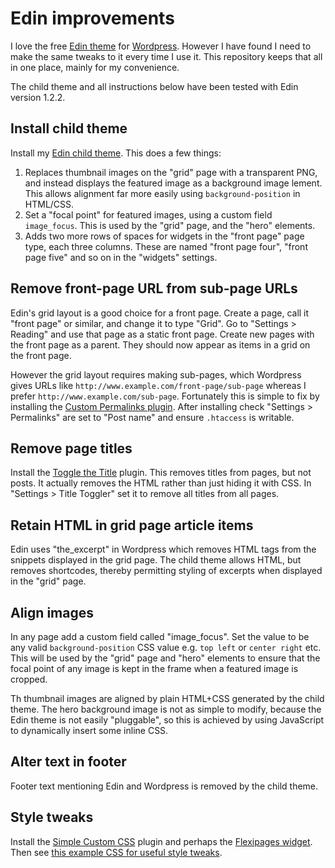 # Edin improvements

I love the free [Edin theme](https://theme.wordpress.com/themes/edin/) for [Wordpress](https://wordpress.com). However I have found I need to make the same tweaks to it every time I use it. This repository keeps that all in one place, mainly for my convenience.

The child theme and all instructions below have been tested with Edin version 1.2.2.

## Install child theme

Install my [Edin child theme](https://github.com/austinjp/edin-child-theme). This does a few things:

1. Replaces thumbnail images on the "grid" page with a transparent PNG, and instead displays the featured image as a background image lement. This allows alignment far more easily using `background-position` in HTML/CSS.
2. Set a "focal point" for featured images, using a custom field `image_focus`. This is used by the "grid" page, and the "hero" elements.
3. Adds two more rows of spaces for widgets in the "front page" page type, each three columns. These are named "front page four", "front page five" and so on in the "widgets" settings.

## Remove front-page URL from sub-page URLs

Edin's grid layout is a good choice for a front page. Create a page, call it "front page" or similar, and change it to type "Grid". Go to "Settings > Reading" and use that page as a static front page. Create new pages with the front page as a parent. They should now appear as items in a grid on the front page.

However the grid layout requires making sub-pages, which Wordpress gives URLs like `http://www.example.com/front-page/sub-page` whereas I prefer `http://www.example.com/sub-page`. Fortunately this is simple to fix by installing the [Custom Permalinks plugin](https://wordpress.org/plugins/custom-permalinks/). After installing check "Settings > Permalinks" are set to "Post name" and ensure `.htaccess` is writable.

## Remove page titles

Install the [Toggle the Title](https://wordpress.org/plugins/toggle-the-title/) plugin. This removes titles from pages, but not posts. It actually removes the HTML rather than just hiding it with CSS. In "Settings > Title Toggler" set it to remove all titles from all pages.

## Retain HTML in grid page article items

Edin uses "the_excerpt" in Wordpress which removes HTML tags from the snippets displayed in the grid page. The child theme allows HTML, but removes shortcodes, thereby permitting styling of excerpts when displayed in the "grid" page.

## Align images

In any page add a custom field called "image_focus". Set the value to be any valid `background-position` CSS value e.g. `top left` or `center right` etc. This will be used by the "grid" page and "hero" elements to ensure that the focal point of any image is kept in the frame when a featured image is cropped.

Th thumbnail images are aligned by plain HTML+CSS generated by the child theme. The hero background image is not as simple to modify, because the Edin theme is not easily "pluggable", so this is achieved by using JavaScript to dynamically insert some inline CSS.

## Alter text in footer

Footer text mentioning Edin and Wordpress is removed by the child theme.

## Style tweaks

Install the [Simple Custom CSS](https://wordpress.org/plugins/simple-custom-css/) plugin and perhaps the [Flexipages widget](https://wordpress.org/plugins/flexi-pages-widget/). Then see [this example CSS for useful style tweaks](https://gist.github.com/austinjp/c04785162ac6ddae3f8c).
